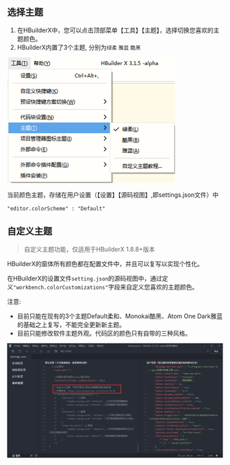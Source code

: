 ## 选择主题

1. 在HBuilderX中，您可以点击顶部菜单【工具】【主题】，选择切换您喜欢的主题颜色。
2. HBuilderX内置了3个主题, 分别为`绿柔` `雅蓝` `酷黑`

<img src="/static/snapshots/tutorial/themes.png" />

当前颜色主题，存储在用户设置（【设置】【源码视图】,即settings.json文件）中
```
"editor.colorScheme" : "Default"
```

## 自定义主题

> 自定义主题功能，仅适用于HBuilderX 1.8.8+版本

HBuilderX的窗体所有颜色都在配置文件中，并且可以复写以实现个性化。

在HBuilderX的设置文件`setting.json`的源码视图中，通过定义`"workbench.colorCustomizations"`字段来自定义您喜欢的主题颜色。

注意:

* 目前只能在现有的3个主题Default柔和、Monokai酷黑、Atom One Dark雅蓝的基础之上复写，不能完全更新新主题。
* 目前只能修改软件主题外观。代码区的颜色只有自带的三种风格。

<img src="/static/snapshots/tutorial/theme_set.png" style="zoom: 90%;" />